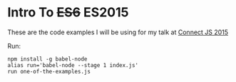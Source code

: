 # Intro To <strike>ES6</strike> ES2015

These are the code examples I will be using for my talk at [Connect JS 2015](http://connect-js.com/)


Run:

```shell
npm install -g babel-node
alias run='babel-node --stage 1 index.js'
run one-of-the-examples.js
```
